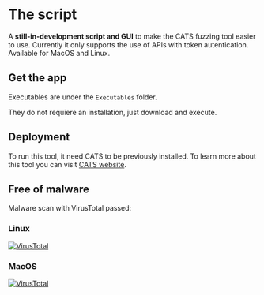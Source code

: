 
# The script

A **still-in-development script and GUI** to make the CATS fuzzing tool easier to use.
Currently it only supports the use of APIs with token autentication. Available for MacOS and Linux.



## Get the app

Executables are under the 
``
Executables
``
folder.

They do not requiere an installation, just download and execute.
## Deployment

To run this tool, it need CATS to be previously installed. To learn more about this tool you can visit [CATS website](https://endava.github.io/cats/).

## Free of malware

Malware scan with VirusTotal passed:

### Linux 

[![VirusTotal](https://miro.medium.com/v2/resize:fit:1024/1*rTdIVDtpmxdz9NXi2RedGQ.png)](https://www.virustotal.com/gui/file/2edbfd4cff043f587bce48def1777a8ad3dd94dad5e206747a507c3df83f0c39/detection)

### MacOS 

[![VirusTotal](https://miro.medium.com/v2/resize:fit:1024/1*rTdIVDtpmxdz9NXi2RedGQ.png)](https://www.virustotal.com/gui/file/54a699b4fa0c67cbca4d43d4bcce64bceb404eda51264938a1abfdbbff76e00f?nocache=1)